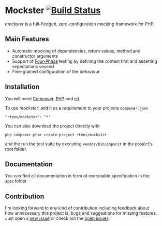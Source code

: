 # Mockster [![Build Status](https://travis-ci.org/rtens/mockster.png?branch=v2)](https://travis-ci.org/rtens/mockster)

*mockster* is a full-fledged, zero-configuration [mocking] framework for PHP.

[mocking]: http://en.wikipedia.org/wiki/Mock_object

## Main Features ##

- Automatic mocking of dependencies, return values, method and constructor arguments
- Support of [Four-Phase][4phase] testing by defining the context first and asserting expectations second
- Fine-grained configuration of the behaviour

[4phase]: http://robots.thoughtbot.com/four-phase-test

## Installation ##

You will need [Composer], [PHP] and [git].

To use *mockster*, add it as a requirement to your projects `composer.json`

    "rtens/mockster": "*"

You can also download the project directly with

    php composer.phar create-project rtens/mockster

and the run the test suite by executing `vendor/bin/phpunit` in the project's root folder.

[Composer]: http://getcomposer.org/download/
[PHP]: http://php.net/downloads.php
[git]: http://git-scm.com/downloads

## Documentation ##

You can find all documentation in form of executable specification in the [`spec`] folder.

[`spec`]: http://github.com/rtens/mockster/tree/v2/spec/rtens/mockster

## Contribution ##

I'm looking forward to any kind of contribution including feedback about how unnecessary this project is, bugs
and suggestions for missing features. Just open a [new issue] or check out the [open issues].

[new issue]: https://github.com/rtens/mockster/issues/new
[open issues]: https://github.com/rtens/mockster/issues
